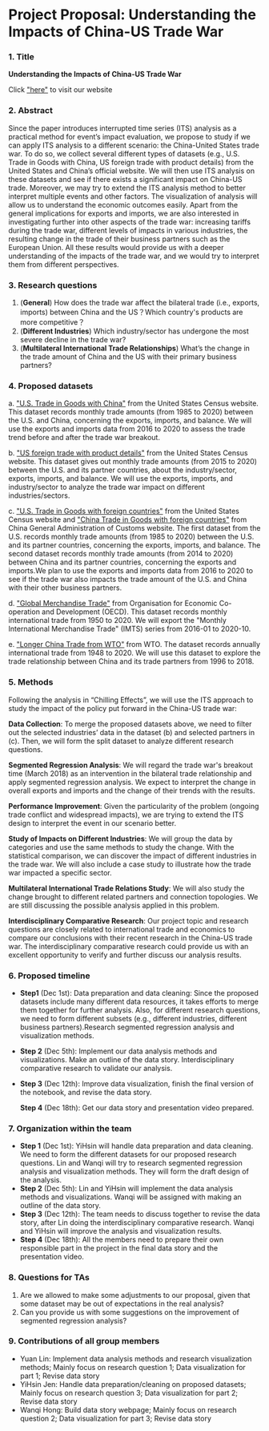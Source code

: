 # Project Proposal: Understanding the Impacts of China-US Trade War

### 1. Title 

**Understanding the Impacts of China-US Trade War**

Click ["here"](https://jenscode-trash.github.io/lovela-data-science-TradeWar/) to visit our website

### 2. Abstract

Since the paper introduces interrupted time series (ITS) analysis as a practical method for event’s impact evaluation, we propose to study if we can apply ITS analysis to a different scenario: the China-United States trade war. To do so, we collect several different types of datasets (e.g., U.S. Trade in Goods with China, US foreign trade with product details) from the United States and China’s official website. We will then use ITS analysis on these datasets and see if there exists a significant impact on China-US trade. Moreover, we may try to extend the ITS analysis method to better interpret multiple events and other factors. The visualization of analysis will allow us to understand the economic outcomes easily. Apart from the general implications for exports and imports, we are also interested in investigating further into other aspects of the trade war: increasing tariffs during the trade war, different levels of impacts in various industries, the resulting change in the trade of their business partners such as the European Union. All these results would provide us with a deeper understanding of the impacts of the trade war, and we would try to interpret them from different perspectives.



### 3. Research questions

1. (**General**) How does the trade war affect the bilateral trade (i.e., exports, imports) between China and the US？Which country's products are more competitive？
2. (**Different Industries**) Which industry/sector has undergone the most severe decline in the trade war?
3. (**Multilateral International Trade Relationships**) What’s the change in the trade amount of China and the US with their primary business partners?



### 4. Proposed datasets

a. ["U.S. Trade in Goods with China"](https://www.census.gov/foreign-trade/balance/c5700.html) from the United States Census website. 
This dataset records monthly trade amounts (from 1985 to 2020) between the U.S. and China, concerning the exports, imports, and balance. We will use the exports and imports data from 2016 to 2020 to assess the trade trend before and after the trade war breakout.

b. ["US foreign trade with product details"](https://www.census.gov/foreign-trade/statistics/country/sitc/index.html) from the United States Census website.
This dataset gives out monthly trade amounts (from 2015 to 2020) between the U.S. and its partner countries, about the industry/sector, exports, imports, and balance. We will use the exports, imports, and industry/sector to analyze the trade war impact on different industries/sectors.

c. ["U.S. Trade in Goods with foreign countries"](https://www.census.gov/foreign-trade/statistics/country/index.html) from the United States Census website and ["China Trade in Goods with foreign countries"](http://www.customs.gov.cn/customs/302249/302274/302277/3227050/index.html) from China General Administration of Customs website. 
The first dataset from the U.S. records monthly trade amounts (from 1985 to 2020) between the U.S. and its partner countries, concerning the exports, imports, and balance. The second dataset records monthly trade amounts (from 2014 to 2020) between China and its partner countries, concerning the exports and imports.We plan to use the exports and imports data from 2016 to 2020 to see if the trade war also impacts the trade amount of the U.S. and China with their other business partners.

d. ["Global Merchandise Trade"](https://stats.oecd.org/Index.aspx?DataSetCode=MEI_TRD#) from Organisation for Economic Co-operation and Development (OECD).
This dataset records monthly international trade from 1950 to 2020. We will export the "Monthly International Merchandise Trade" (IMTS) series from 2016-01 to 2020-10.

e. ["Longer China Trade from WTO"](https://data.wto.org/) from WTO.
The dataset records annually international trade from 1948 to 2020. We will use this dataset to explore the trade relationship between China and its trade partners from 1996 to 2018.



### 5. Methods

Following the analysis in “Chilling Effects”, we will use the ITS approach to study the impact of the policy put forward in the China-US trade war:

**Data Collection**: To merge the proposed datasets above, we need to filter out the selected industries’ data in the dataset (b) and selected partners in (c). Then, we will form the split dataset to analyze different research questions.

**Segmented Regression Analysis**: We will regard the trade war's breakout time (March 2018) as an intervention in the bilateral trade relationship and apply segmented regression analysis. We expect to interpret the change in overall exports and imports and the change of their trends with the results.

**Performance Improvement**: Given the particularity of the problem (ongoing trade conflict and widespread impacts), we are trying to extend the ITS design to interpret the event in our scenario better.

**Study of Impacts on Different Industries**: We will group the data by categories and use the same methods to study the change. With the statistical comparison, we can discover the impact of different industries in the trade war. We will also include a case study to illustrate how the trade war impacted a specific sector.

**Multilateral International Trade Relations Study**: We will also study the change brought to different related partners and connection topologies. We are still discussing the possible analysis applied in this problem.

**Interdisciplinary Comparative Research**: Our project topic and research questions are closely related to international trade and economics to compare our conclusions with their recent research in the China-US trade war. The interdisciplinary comparative research could provide us with an excellent opportunity to verify and further discuss our analysis results.



### 6. Proposed timeline

- **Step1** (Dec 1st):  Data preparation and data cleaning: Since the proposed datasets include many different data resources, it takes efforts to merge them together for further analysis. Also, for different research questions, we need to form different subsets (e.g., different industries, different business partners).Research segmented regression analysis and visualization methods.

- **Step 2** (Dec 5th): Implement our data analysis methods and visualizations. Make an outline of the data story. Interdisciplinary comparative research to validate our analysis. 

- **Step 3** (Dec 12th):  Improve data visualization, finish the final version of the notebook, and revise the data story.

	 **Step 4** (Dec 18th):  Get our data story and presentation video prepared.	



### 7. Organization within the team

- **Step 1** (Dec 1st): YiHsin will handle data preparation and data cleaning. We need to form the different datasets for our proposed research questions. Lin and Wanqi will try to research segmented regression analysis and visualization methods. They will form the draft design of the analysis.
- **Step 2** (Dec 5th): Lin and YiHsin will implement the data analysis methods and visualizations. Wanqi will be assigned with making an outline of the data story.
- **Step 3** (Dec 12th): The team needs to discuss together to revise the data story, after Lin doing the interdisciplinary comparative research. Wanqi and YiHsin will improve the analysis and visualization results.
- **Step 4** (Dec 18th): All the members need to prepare their own responsible part in the project in the final data story and the presentation video.



### 8. Questions for TAs

1. Are we allowed to make some adjustments to our proposal, given that some dataset may be out of expectations in the real analysis?
2. Can you provide us with some suggestions on the improvement of segmented regression analysis?



### 9. Contributions of all group members

- Yuan Lin: Implement data analysis methods and research visualization methods; Mainly focus on research question 1; Data visualization for part 1; Revise data story
- YiHsin Jen: Handle data preparation/cleaning on proposed datasets; Mainly focus on research question 3; Data visualization for part 2; Revise data story
- Wanqi Hong: Build data story webpage; Mainly focus on research question 2; Data visualization for part 3; Revise data story